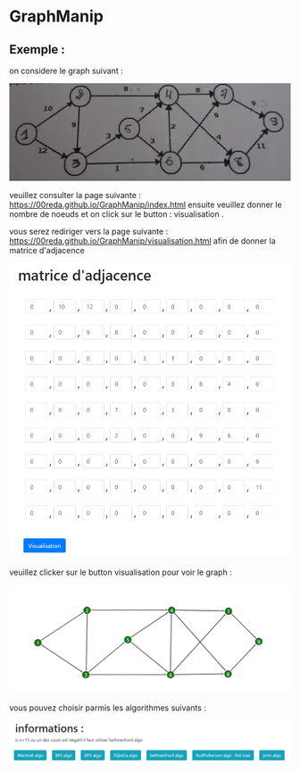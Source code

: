 # GraphManip
## Exemple :

on considere le graph suivant : 


![alt text](https://github.com/00Reda/GraphManip/blob/master/img/graph.jpeg)

veuillez consulter la page suivante : https://00reda.github.io/GraphManip/index.html
ensuite veuillez donner le nombre de noeuds et on click sur le button : visualisation .

vous serez rediriger vers la page suivante : https://00reda.github.io/GraphManip/visualisation.html afin de donner la matrice d'adjacence

![alt text](https://github.com/00Reda/GraphManip/blob/master/img/matrice.PNG)

veuillez clicker sur le button visualisation pour voir le graph  :

![alt text](https://github.com/00Reda/GraphManip/blob/master/img/Capture.PNG)

vous pouvez choisir parmis les algorithmes suivants :

![alt text](https://github.com/00Reda/GraphManip/blob/master/img/algo.PNG)
